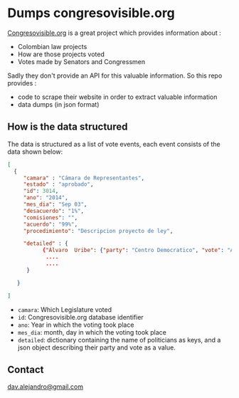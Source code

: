 # Dumps congresovisible.org

[Congresovisible.org](http://www.congresovisible.org) is a great project which provides information about :

- Colombian law projects
- How are those projects voted
- Votes made by Senators and Congressmen

Sadly they don't provide an API for this valuable information.  So this repo provides :

- code to scrape their website in order to extract valuable information
- data dumps (in json format)


## How is the data structured

The data is structured as a list of vote events, each event consists of the data shown below:

```json
[
  { 
     "camara" : "Cámara de Representantes",
     "estado" : "aprobado",
     "id": 3014,
     "ano": "2014",
     "mes_dia": "Sep 03",
     "desacuerdo": "1%",
     "comisiones": "",
     "acuerdo": "99%",
     "procedimiento": "Descripcion proyecto de ley",

     "detailed" : {
     	   {"Álvaro  Uribe": {"party": "Centro Democratico", "vote": "Aprobado"},
     	    ....
     	    ....
      }

   }

]
```

- `camara`: Which Legislature voted
- `id`: Congresovisible.org database identifier
- `ano`: Year in which the voting took place
- `mes_dia`: month, day in which the voting took place
- `detailed`: dictionary containing the name of politicians as keys, and a json object describing their party and vote as a value.

## Contact

dav.alejandro@gmail.com